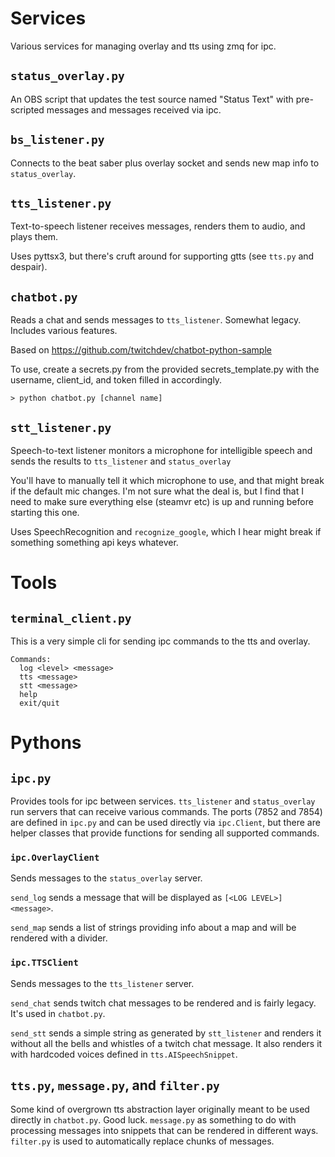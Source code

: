 # Services

Various services for managing overlay and tts using zmq for ipc.

## `status_overlay.py`

An OBS script that updates the test source named "Status Text" with pre-scripted messages and messages received via ipc.

## `bs_listener.py`

Connects to the beat saber plus overlay socket and sends new map info to `status_overlay`.

## `tts_listener.py`

Text-to-speech listener receives messages, renders them to audio, and plays them.

Uses pyttsx3, but there's cruft around for supporting gtts (see `tts.py` and despair). 

## `chatbot.py`

Reads a chat and sends messages to `tts_listener`. Somewhat legacy. Includes various features.

Based on https://github.com/twitchdev/chatbot-python-sample

To use, create a secrets.py from the provided secrets_template.py with the username, client_id, and token filled in accordingly.

```
> python chatbot.py [channel name]
```

## `stt_listener.py`

Speech-to-text listener monitors a microphone for intelligible speech and sends the results to `tts_listener` and `status_overlay`

You'll have to manually tell it which microphone to use, and that might break if the default mic changes. I'm not sure what the deal is, but I find that I need to make sure everything else (steamvr etc) is up and running before starting this one.

Uses SpeechRecognition and `recognize_google`, which I hear might break if something something api keys whatever.

# Tools

## `terminal_client.py`

This is a very simple cli for sending ipc commands to the tts and overlay.

```
Commands:
  log <level> <message>
  tts <message>
  stt <message>
  help
  exit/quit
```

# Pythons

## `ipc.py`

Provides tools for ipc between services. `tts_listener` and `status_overlay` run servers that can receive various commands. The ports (7852 and 7854) are defined in `ipc.py` and can be used directly via `ipc.Client`, but there are helper classes that provide functions for sending all supported commands.

### `ipc.OverlayClient` 

Sends messages to the `status_overlay` server. 

`send_log` sends a message that will be displayed as `[<LOG LEVEL>] <message>`. 

`send_map` sends a list of strings providing info about a map and will be rendered with a divider.

### `ipc.TTSClient` 

Sends messages to the `tts_listener` server.

`send_chat` sends twitch chat messages to be rendered and is fairly legacy. It's used in `chatbot.py`.

`send_stt` sends a simple string as generated by `stt_listener` and renders it without all the bells and whistles of a twitch chat message. It also renders it with hardcoded voices defined in `tts.AISpeechSnippet`.

## `tts.py`, `message.py`, and `filter.py`

Some kind of overgrown tts abstraction layer originally meant to be used directly in `chatbot.py`. Good luck. `message.py` as something to do with processing messages into snippets that can be rendered in different ways. `filter.py` is used to automatically replace chunks of messages.


